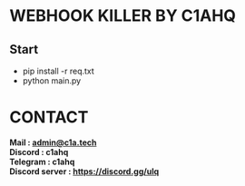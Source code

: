 # WEBHOOK KILLER BY C1AHQ

## Start 

- pip install -r req.txt
- python main.py

# CONTACT

**Mail : admin@c1a.tech**\
**Discord : c1ahq**\
**Telegram : c1ahq**\
**Discord server : https://discord.gg/ulq**
